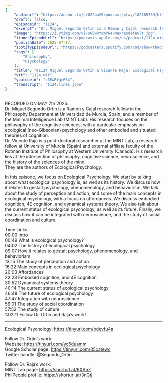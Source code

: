 ```yaml
---
{
	"audiourl": "https://anchor.fm/s/822ba20/podcast/play/102309789/https%3A%2F%2Fd3ctxlq1ktw2nl.cloudfront.net%2Fstaging%2F2025-4-7%2F79186cff-cf6a-1fda-972e-ac6ae451eaf6.m4a",
	"draft": false,
	"episodeid": "1124",
	"excerpt": "Dr. Miguel Segundo Ortín is a Ramón y Cajal research fellow in the Philosophy Department at Universidad de Murcia, Spain, and a member of the Minimal Intelligence Lab (MINT Lab). His research focuses on the philosophy of the cognitive sciences, with a particular emphasis on ecological (neo-Gibsonian) psychology and other embodied and situated theories of cognition.  ",
	"image": "https://i.ytimg.com/vi/s6EwRYqmP64/maxresdefault.jpg",
	"itunesEpisodeUrl": "https://podcasts.apple.com/us/podcast/1124-miguel-segundo-ort%C3%ADn-vicente-raja-ecological-psychology/id1451347236?i=1000717785460&uo=4",
	"publishDate": 2025-07-17,
	"spotifyEpisodeUrl": "https://podcasters.spotify.com/pod/show/thedissenter/episodes/1124-Miguel-Segundo-Ortn--Vicente-Raja-Ecological-Psychology-e32goet",
	"tags": [
		"Philosophy",
		"Psychology"
	],
	"title": "#1124 Miguel Segundo Ortín & Vicente Raja: Ecological Psychology",
	"vtt": "1124.vtt",
	"youtubeid": "s6EwRYqmP64",
	"transcript": "1124.lines.json"
}
---
```

RECORDED ON MAY 7th 2025.  
Dr. Miguel Segundo Ortín is a Ramón y Cajal research fellow in the Philosophy Department at Universidad de Murcia, Spain, and a member of the Minimal Intelligence Lab (MINT Lab). His research focuses on the philosophy of the cognitive sciences, with a particular emphasis on ecological (neo-Gibsonian) psychology and other embodied and situated theories of cognition.  
Dr. Vicente Raja is a post-doctoral researcher at the MINT Lab, a research fellow at University of Murcia (Spain) and external affiliate faculty of the Rotman Institute of Philosophy at Western University (Canada). His research lies at the intersection of philosophy, cognitive science, neuroscience, and the history of the sciences of the mind.  
They are the authors of Ecological Psychology.

In this episode, we focus on Ecological Psychology. We start by talking about what ecological psychology is, as well as its history. We discuss how it relates to gestalt psychology, phenomenology, and behaviorism. We talk about the study of perception and action, and some of the main concepts in ecological psychology, with a focus on affordances. We discuss embodied cognition, 4E cognition, and dynamical systems theory. We also talk about the current status of ecological psychology, as well as its future. Finally, we discuss how it can be integrated with neuroscience, and the study of social coordination and culture.

Time Links:  
<time>00:00</time> Intro  
<time>00:49</time> What is ecological psychology?  
<time>04:02</time> The history of ecological psychology  
<time>09:07</time> How it relates to gestalt psychology, phenomenology, and behaviorism  
<time>13:15</time> The study of perception and action  
<time>16:22</time> Main concepts in ecological psychology  
<time>20:03</time> Affordances  
<time>22:23</time> Embodied cognition, and 4E cognition  
<time>30:52</time> Dynamical systems theory  
<time>40:14</time> The current status of ecological psychology  
<time>46:48</time> The future of ecological psychology  
<time>47:47</time> Integration with neuroscience  
<time>56:01</time> The study of social coordination  
<time>57:52</time> The study of culture  
<time>1:02:11</time> Follow Dr. Ortín and Raja’s work!

---

Ecological Psychology: https://tinyurl.com/bdevfu4a

Follow Dr. Ortín’s work:  
Website: https://tinyurl.com/yc5duamm  
Google Scholar page: https://tinyurl.com/35catewc  
Twitter handle: @Segundo_Ortin

Follow Dr. Raja’s work:  
MINT Lab page: https://shorturl.at/6XAhZ  
PhilPeople profile: https://shorturl.at/3nGtj
